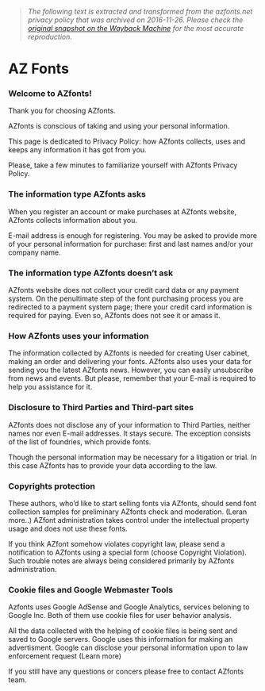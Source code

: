 > *The following text is extracted and transformed from the azfonts.net privacy policy that was archived on 2016-11-26. Please check the [original snapshot on the Wayback Machine](https://web.archive.org/web/20161126063955id_/https%3A//www.azfonts.net/privacy_policies.html) for the most accurate reproduction.*

# AZ Fonts

### Welcome to AZfonts!

Thank you for choosing AZfonts.

AZfonts is conscious of taking and using your personal information.

This page is dedicated to Privacy Policy: how AZfonts collects, uses and keeps any information it has got from you. 

Please, take a few minutes to familiarize yourself with AZfonts Privacy Policy.

### The information type AZfonts asks

When you register an account or make purchases at AZfonts website, AZfonts collects information about you. 

E-mail address is enough for registering. You may be asked to provide more of your personal information for purchase: first and last names and/or your company name.

### The information type AZfonts doesn’t ask

AZfonts website does not collect your credit card data or any payment system. On the penultimate step of the font purchasing process you are redirected to a payment system page; there your credit card information is required for paying. Even so, AZfonts does not see it or amass it. 

### How AZfonts uses your information 

The information collected by AZfonts is needed for creating User cabinet, making an order and delivering your fonts. AZfonts also uses your data for sending you the latest AZfonts news. However, you can easily unsubscribe from news and events. But please, remember that your E-mail is required to help you assistance for it.

### Disclosure to Third Parties and Third-part sites

AZfonts does not disclose any of your information to Third Parties, neither names nor even E-mail addresses. It stays secure. The exception consists of the list of foundries, which provide fonts.

Though the personal information may be necessary for a litigation or trial. In this case AZfonts has to provide your data according to the law.

### Copyrights protection

These authors, who’d like to start selling fonts via AZfonts, should send font collection samples for preliminary AZfonts check and moderation. (Leran more..) AZfont administration takes control under the intellectual property usage and does not use these fonts.

If you think AZfont somehow violates copyright law, please send a notification to AZfonts using a special form (choose Copyright Violation). Such trouble notes are always being considered primarily by AZfonts administration.

### Cookie files and Google Webmaster Tools

Azfonts uses Google AdSense and Google Analytics, services beloning to Google Inc. Both of them use cookie files for user behavior analysis.

All the data collected with the helping of cookie files is being sent and saved to Google servers. Google uses this information for making an advertisment. Google can disclose your personal information upon to law enforcement request (Learn more) 

If you still have any questions or concers please free to contact AZfonts team.
